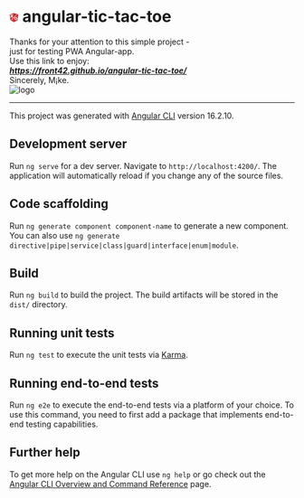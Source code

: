 # <img src="./src/favicon.png" alt="Tic_tac-Toe" width="16"/> angular-tic-tac-toe
Thanks for your attention to this simple project -  
just for testing PWA Angular-app.  
Use this link to enjoy:  
***https://front42.github.io/angular-tic-tac-toe/***  
Sincerely, M¡ke.  
<img src="https://rolling-scopes-school.github.io/front42-JSFE2021Q1/presentation/z/front42.jpg" alt="logo" width="108"/>  
***  
This project was generated with [Angular CLI](https://github.com/angular/angular-cli) version 16.2.10.

## Development server

Run `ng serve` for a dev server. Navigate to `http://localhost:4200/`. The application will automatically reload if you change any of the source files.

## Code scaffolding

Run `ng generate component component-name` to generate a new component. You can also use `ng generate directive|pipe|service|class|guard|interface|enum|module`.

## Build

Run `ng build` to build the project. The build artifacts will be stored in the `dist/` directory.

## Running unit tests

Run `ng test` to execute the unit tests via [Karma](https://karma-runner.github.io).

## Running end-to-end tests

Run `ng e2e` to execute the end-to-end tests via a platform of your choice. To use this command, you need to first add a package that implements end-to-end testing capabilities.

## Further help

To get more help on the Angular CLI use `ng help` or go check out the [Angular CLI Overview and Command Reference](https://angular.io/cli) page.
